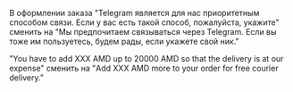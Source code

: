 В оформлении заказа "Telegram является для нас приоритетным способом связи. Если у вас есть такой способ, пожалуйста, укажите" сменить на "Мы предпочитаем связываться через Telegram. Если вы тоже им пользуетесь, будем рады, если укажете свой ник."

"You have to add XXX AMD up to 20000 AMD so that the delivery is at our expense" сменить на "Add XXX AMD more to your order for free courier delivery."
